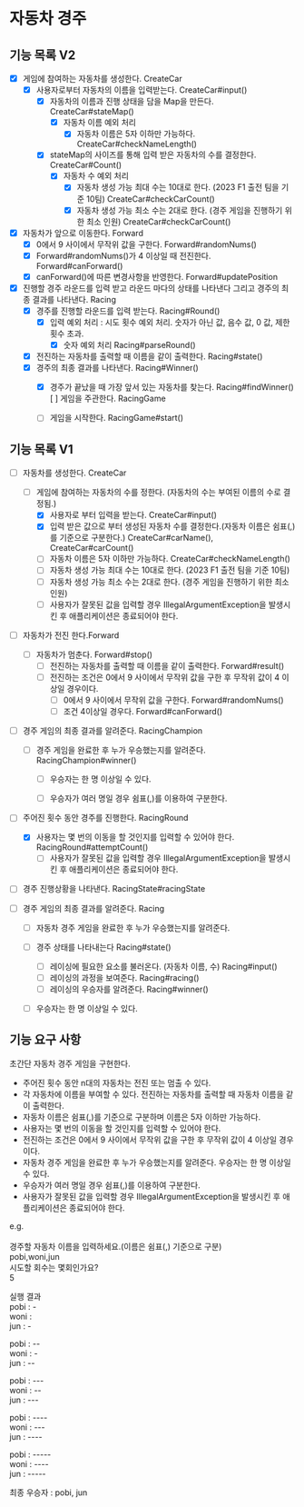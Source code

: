 # 자동차 경주

## 기능 목록 V2
-[x] 게임에 참여하는 자동차를 생성한다. CreateCar
  - [x] 사용자로부터 자동차의 이름을 입력받는다. CreateCar#input()
    - [x] 자동차의 이름과 진행 상태을 담을 Map을 만든다. CreateCar#stateMap()
      - [x] 자동차 이름 예외 처리
        - [x] 자동차 이름은 5자 이하만 가능하다. CreateCar#checkNameLength()
    - [x] stateMap의 사이즈를 통해 입력 받은 자동차의 수를 결정한다. CreateCar#Count()
      - [x] 자동차 수 예외 처리
        - [x] 자동차 생성 가능 최대 수는 10대로 한다. (2023 F1 출전 팀을 기준 10팀) CreateCar#checkCarCount()
        - [x] 자동차 생성 가능 최소 수는 2대로 한다. (경주 게임을 진행하기 위한 최소 인원) CreateCar#checkCarCount()
- [x] 자동차가 앞으로 이동한다. Forward 
  - [x] 0에서 9 사이에서 무작위 값을 구한다. Forward#randomNums()
  - [x] Forward#randomNums()가 4 이상일 때 전진한다. Forward#canForward()
  - [x] canForward()에 따른 변경사항을 반영한다. Forward#updatePosition
  
- [x] 진행할 경주 라운드를 입력 받고 라운드 마다의 상태를 나타낸다 그리고 경주의 최종 결과를 나타낸다. Racing
  - [x] 경주를 진행할 라운드를 입력 받는다. Racing#Round()
    - [x] 입력 예외 처리 : 시도 횟수 예외 처리. 숫자가 아닌 값, 음수 값, 0 값, 제한 횟수 초과.
      - [x] 숫자 예외 처리 Racing#parseRound() 
  - [x] 전진하는 자동차를 출력할 때 이름을 같이 출력한다. Racing#state()
  - [x] 경주의 최종 결과를 나타낸다. Racing#Winner()
    - [x] 경주가 끝났을 때 가장 앞서 있는 자동차를 찾는다. Racing#findWinner()
[ ] 게임을 주관한다. RacingGame
    - [ ] 게임을 시작한다. RacingGame#start()
 

## 기능 목록 V1

-[ ] 자동차를 생성한다. CreateCar
  - [ ] 게임에 참여하는 자동차의 수를 정한다. (자동차의 수는 부여된 이름의 수로 결정됨.) 
      - [x] 사용자로 부터 입력을 받는다. CreateCar#input()
      - [x] 입력 받은 값으로 부터 생성된 자동차 수를 결정한다.(자동차 이름은 쉼표(,)를 기준으로 구분한다.) CreateCar#carName(), CreateCar#carCount()
      - [ ] 자동차 이름은 5자 이하만 가능하다. CreateCar#checkNameLength()
      - [ ] 자동차 생성 가능 최대 수는 10대로 한다. (2023 F1 출전 팀을 기준 10팀)  
      - [ ] 자동차 생성 가능 최소 수는 2대로 한다. (경주 게임을 진행하기 위한 최소 인원)
      - [ ] 사용자가 잘못된 값을 입력할 경우 IllegalArgumentException을 발생시킨 후 애플리케이션은 종료되어야 한다.

- [ ] 자동차가 전진 한다.Forward
  - [ ] 자동차가 멈춘다. Forward#stop()
    - [ ] 전진하는 자동차를 출력할 때 이름을 같이 출력한다. Forward#result() 
    - [ ] 전진하는 조건은 0에서 9 사이에서 무작위 값을 구한 후 무작위 값이 4 이상일 경우이다. 
        - [ ] 0에서 9 사이에서 무작위 값을 구한다. Forward#randomNums()
        - [ ] 조건 4이상일 경우다. Forward#canForward()
      
- [ ] 경주 게임의 최종 결과를 알려준다. RacingChampion
    - [ ] 경주 게임을 완료한 후 누가 우승했는지를 알려준다. RacingChampion#winner()
      - [ ] 우승자는 한 명 이상일 수 있다. 
      - [ ] 우승자가 여러 명일 경우 쉼표(,)를 이용하여 구분한다.


-[ ] 주어진 횟수 동안 경주를 진행한다. RacingRound
  - [x] 사용자는 몇 번의 이동을 할 것인지를 입력할 수 있어야 한다. RacingRound#attemptCount()
    - [ ] 사용자가 잘못된 값을 입력할 경우 IllegalArgumentException을 발생시킨 후 애플리케이션은 종료되어야 한다.
    
- [ ] 경주 진행상황을 나타낸다. RacingState#racingState

- [ ] 경주 게임의 최종 결과를 알려준다. Racing 
    - [ ] 자동차 경주 게임을 완료한 후 누가 우승했는지를 알려준다. 
    - [ ] 경주 상태를 나타내는다 Racing#state()
      - [ ] 레이싱에 필요한 요소를 불러온다. (자동차 이름, 수) Racing#input()
      - [ ] 레이싱의 과정을 보여준다. Racing#racing()
      - [ ] 레이싱의 우승자를 알려준다. Racing#winner()
    - [ ] 우승자는 한 명 이상일 수 있다.



## 기능 요구 사항

초간단 자동차 경주 게임을 구현한다.

- 주어진 횟수 동안 n대의 자동차는 전진 또는 멈출 수 있다.
- 각 자동차에 이름을 부여할 수 있다. 전진하는 자동차를 출력할 때 자동차 이름을 같이 출력한다.
- 자동차 이름은 쉼표(,)를 기준으로 구분하며 이름은 5자 이하만 가능하다.
- 사용자는 몇 번의 이동을 할 것인지를 입력할 수 있어야 한다.
- 전진하는 조건은 0에서 9 사이에서 무작위 값을 구한 후 무작위 값이 4 이상일 경우이다.
- 자동차 경주 게임을 완료한 후 누가 우승했는지를 알려준다. 우승자는 한 명 이상일 수 있다.
- 우승자가 여러 명일 경우 쉼표(,)를 이용하여 구분한다.
- 사용자가 잘못된 값을 입력할 경우 IllegalArgumentException을 발생시킨 후 애플리케이션은 종료되어야 한다.

e.g. <br/><br/>
경주할 자동차 이름을 입력하세요.(이름은 쉼표(,) 기준으로 구분) <br/>
pobi,woni,jun <br/>
시도할 회수는 몇회인가요? <br/>
5 <br/>

실행 결과 <br/>
pobi : - <br/>
woni : <br/>
jun : - <br/>

pobi : -- <br/>
woni : - <br/>
jun : -- <br/>

pobi : --- <br/>
woni : -- <br/>
jun : --- <br/>

pobi : ---- <br/>
woni : --- <br/>
jun : ---- <br/>

pobi : ----- <br/>
woni : ---- <br/>
jun : ----- <br/>

최종 우승자 : pobi, jun
